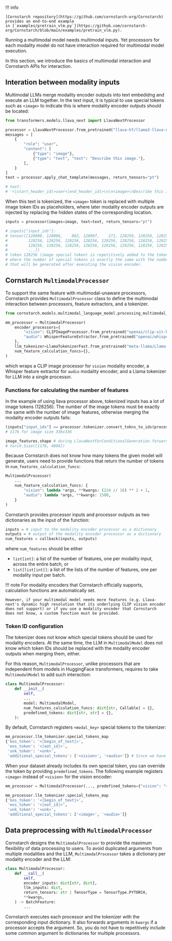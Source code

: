 !!! info

    [Cornstarch repository](https://github.com/cornstarch-org/Cornstarch) provides an end-to-end example
    in [`examples/pretrain_vlm.py`](https://github.com/cornstarch-org/Cornstarch/blob/main/examples/pretrain_vlm.py).
    

Running a multimodal model needs multimodal inputs.
Yet processors for each modality model do not have interaction required for multimodal model execution.

In this section, we introduce the basics of multimodal interaction and Cornstarch APIs for interaction.

## Interation between modality inputs

Multimodal LLMs merge modality encoder outputs into text embedidng and execute an LLM together.
In the text input, it is typical to use special tokens such as `<image>` to indicate this is where modality encoder outputs should be located:

``` py
from transformers.models.llava_next import LlavaNextProcessor

processor = LlavaNextProcessor.from_pretrained("llava-hf/llama3-llava-next-8b-hf")
messages = [
    {
        "role": "user",
        "content": [
            {"type": "image"},
            {"type": "text", "text": "Describe this image."},
        ],
    }
]
text = processor.apply_chat_template(messages, return_tensors="pt")

# text:
# '<|start_header_id|>user<|end_header_id|>\n\n<image>\nDescribe this image.<|eot_id|>'
```

When this text is tokenized, the `<image>` token is replaced with multiple image token IDs as placeholders, where later modality encoder outputs are injected by replacing the hidden states of the corresponding location.

``` py
inputs = processor(images=image, text=text, return_tensors="pt")

# inputs["input_ids"]:
# tensor([128000, 128006,    882, 128007,    271, 128256, 128256, 128256, 128256,
#         128256, 128256, 128256, 128256, 128256, 128256, 128256, 128256, 128256,
#         128256, 128256, 128256, 128256, 128256, 128256, 128256, 128256, 128256,
#         ...])
# token 128256 (image special token) is repetitively added to the tokenized input_ids,
# where the number of special tokens is exactly the same with the number of image tokens
# that will be generated after executing the vision encoder.
```

## Cornstarch `MultimodalProcessor`

To support the same feature with multimodal-unaware processors, Cornstarch provides `MultimodalProcessor` class to define the multimodal interaction between processors, feature extractors, and a tokenizer.

``` py
from cornstarch.models.multimodal_language_model.processing_multimodal_language_model import MultimodalProcessor

mm_processor = MultimodalProcessor(
    encoder_processors={
        "vision": CLIPImageProcessor.from_pretrained("openai/clip-vit-base-patch16"),
        "audio": WhisperFeatureExtractor.from_pretrained("openai/whisper-large-v3"),
    },
    llm_tokenizer=LlamaTokenizerFast.from_pretrained("meta-llama/Llama-3.1-8B-Instruct"),
    num_feature_calculation_funcs={},
)
```

which wraps a CLIP image processor for `vision` modality encoder, a Whisper feature extractor for `audio` modality encoder, and a Llama tokenizer for LLM into a single processor.

### Functions for calculating the number of features

In the example of using llava processor above, tokenized inputs has a lot of image tokens (128256).
The number of the image tokens must be exactly the same with the number of image features, otherwise merging the modality encoder outputs fails:

``` py
(inputs["input_ids"] == processor.tokenizer.convert_tokns_to_ids(processor.image_token)).sum()
# 1176 for image size 336x336

image_features.shape # during LlavaNextForConditionalGeneration.forward()
# torch.Size([1176, 4096])
```

Because Cornstarch does not know how many tokens the given model will generate, users need to provide functions that return the number of tokens in `num_features_calculation_funcs`:

``` py
MultimodalProcessor(
    ...
    num_feature_calculation_funcs: {
        "vision": lambda *args, **kwargs: (224 // 16) ** 2 + 1,
        "audio": lambda *args, **kwargs: 1500,
    }
)
```

Cornstarch provides processor inputs and processor outputs as two dictionaries as the input of the function:

``` py
inputs = # input to the modality encoder processor as a dictionary
outputs = # output of the modality encoder processor as a dictionary
num_features = callback(inputs, outputs)
```

where `num_features` should be either
- `list[int]`: a list of the number of features, one per modality input, across the entire batch, or
- `list[list[int]]`: a list of the lists of the number of features, one per modality input per batch.

!!! note
    For modality encoders that Cornstarch officially supports, calculation functions are automatically set.

    However, if your multimodal model needs more features (e.g. Llava-next's dynamic high resolution that its underlying CLIP vision encoder does not support) or if you use a modality encoder that Cornstarch does not know, a custom function must be provided.

### Token ID configuration

The tokenizer does not know which special tokens should be used for modality encoders.
At the same time, the LLM in `MultimodalModel` does not know which token IDs should be replaced with the modality encoder outputs when merging them, either.

For this reason, `MultimodalProcessor`, unlike processors that are independent from models in HuggingFace transformers, requires to take `MultimodalModel` to add such interaction:

``` py
class MultimodalProcessor:
    def __init__(
        self,
        ...
        model: MultimodalModel,
        num_features_calculation_funcs: dict[str, Callable] = {},
        predefined_tokens: dict[str, str] = {},
    ):
```

By default, Cornstarch registers `<modal_key>` special tokens to the tokenizer:

``` py hl_lines="5"
mm_processor.llm_tokenizer.special_tokens_map
{'bos_token': '<|begin_of_text|>',
 'eos_token': '<|eot_id|>',
 'unk_token': '<unk>',
 'additional_special_tokens': ['<vision>', '<audio>']} # Since we have "vision" and "audio" as modality keys, these two tokens are registered
```

When your dataset already includes its own special token, you can override the token by providing `predefined_tokens`.
The following example registers `<image>` instead of `<vision>` for the vision encoder:

``` py hl_lines="7"
mm_processor = MultimodalProcessor(..., predefined_tokens={"vision": "<image>"})

mm_processor.llm_tokenizer.special_tokens_map
{'bos_token': '<|begin_of_text|>',
 'eos_token': '<|eot_id|>',
 'unk_token': '<unk>',
 'additional_special_tokens': ['<image>', '<audio>']}
```

## Data preprocessing with `MultimodalProcessor`

Cornstarch designs the `MultimodalProcessor` to provide the maximum flexibility of data processing to users.
To avoid duplicated arguments from multiple modalities and the LLM, `MultimodalProcessor` takes a dictionary per modality encoder and the LLM:

``` py
class MultimodalProcessor:
    def __call__(
        self,
        encoder_inputs: dict[str, dict],
        llm_inputs: dict,
        return_tensors: str | TensorType = TensorType.PYTORCH,
        **kwargs,
    ) -> BatchFeature:
        ...
```

Cornstarch executes each processor and the tokenizer with the corresponding input dictionary.
It also forwards arguments in `kwargs` if a processor accepts the argument.
So, you do not have to repetitively include some common argument to dictionaries for multiple processors.
